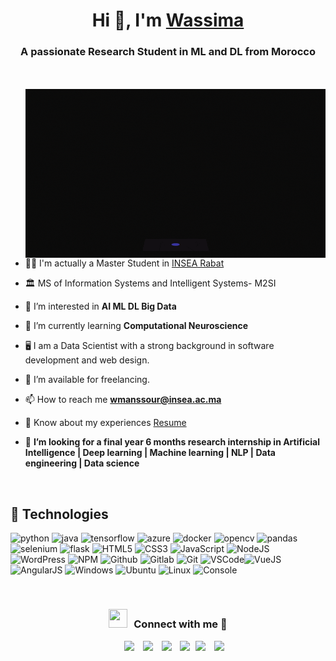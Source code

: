 <h1 align="center">Hi 👋, I'm <a href="https://100rabhcsmc.github.io/Me.io/" target="blank">
Wassima</a></h1>
<h3 align="center">A passionate Research Student in ML and DL from Morocco </h3>
<br>
<br>
<a target="_blank" align="center">
  <img align="right" top="100" alt="GIF" src="https://github.com/wassima-manssour/wassima-manssour-portfolio/blob/main/images/giphy.gif">
</a>


- 👩‍🎓 I'm actually a Master Student in <a href="https://insea.ac.ma/" target="blank">INSEA Rabat</a>

- 🏛️ MS of Information Systems and Intelligent Systems- M2SI

- 💝 I’m interested in **AI ML DL Big Data**

- 🌱 I’m currently learning **Computational Neuroscience**

- 🖥️ I am a Data Scientist with a strong background in software development and web design.

- 🤝 I’m available for freelancing.

- 📫 How to reach me **wmanssour@insea.ac.ma**

- 📄 Know about my experiences <a href="https://github.com/wassima-manssour/wassima-manssour-portfolio/blob/main/resume/Wassima_CV_2022.pdf target=b_blank" target="blank">Resume</a>

- 👀  **I’m looking for a final year 6 months research internship in Artificial Intelligence | Deep learning | Machine learning | NLP | Data engineering | Data science**

<br/>

## :wrench: Technologies
![python](https://img.icons8.com/color/30/python.png)
![java](https://img.icons8.com/color/30/java.png)
![tensorflow](https://img.icons8.com/color/30/tensorflow.png)
![azure](https://img.icons8.com/color/30/azure.png)
![docker](https://img.icons8.com/color/30/docker.png)
![opencv](https://img.icons8.com/color/30/opencv.png)
![pandas](https://img.icons8.com/color/30/pandas.png)
![selenium](https://img.icons8.com/color/30/selenium.png)
![flask](https://img.icons8.com/color/30/flask.png)
![HTML5](https://img.icons8.com/color/30/html-5.png)
![CSS3](https://img.icons8.com/color/30/css3.png)
![JavaScript](https://img.icons8.com/color/30/javascript.png)
![NodeJS](https://img.icons8.com/color/30/nodejs.png)
![WordPress](https://img.icons8.com/color/30/wordpress.png)
![NPM](https://img.icons8.com/color/30/npm.png)
![Github](https://img.icons8.com/material-outlined/30/github.png)
![Gitlab](https://img.icons8.com/color/30/gitlab.png)
![Git](https://img.icons8.com/color/30/git.png)
![VSCode](https://img.icons8.com/color/30/visual-studio-code-2019.png)![VueJS](https://img.icons8.com/color/30/vue-js.png)
![AngularJS](https://img.icons8.com/color/30/angularjs.png)
![Windows](https://img.icons8.com/color/30/windows-10.png)
![Ubuntu](https://img.icons8.com/color/30/ubuntu--v1.png)
![Linux](https://img.icons8.com/color/30/linux.png)
![Console](https://img.icons8.com/color/30/console.png)

<br/>

<h3 align="center" > <img src="https://media.giphy.com/media/iY8CRBdQXODJSCERIr/giphy.gif" width="30" height="30" style="margin-right: 10px;">Connect with me 🤝 </h3>

<p align="center">

 <div align="center"  class="icons-social" style="margin-left: 10px;">
        <a style="margin-left: 10px;"  target="_blank" href="https://www.linkedin.com/in/wassima-manssour-b48a7018a/">
		          <img src="https://img.icons8.com/doodle/40/000000/linkedin--v2.png"></a>
        <a style="margin-left: 10px;" target="_blank" href="https://github.com/wassima-manssour">
		          <img src="https://img.icons8.com/doodle/40/000000/github--v1.png"></a>
        <a style="margin-left: 10px;" target="_blank" href="https://www.instagram.com/wassima_manssour_/?hl=en">
		          <img src="https://img.icons8.com/doodle/40/000000/instagram-new--v2.png"></a>
	      <a style="margin-left: 10px;" target="_blank" href="https://www.youtube.com/channel/UCGFdt2CaE53qXorFvKSAi_g">
		          <img src="https://img.icons8.com/doodle/1x/youtube--v2.png" ></a>
	      <a style="margin-left: 5px;" target="_blank" href="https://github.com/wassima-manssour/wassima-manssour-portfolio/blob/main/resume/Wassima_CV_2022.pdf target=b_blank">
		          <img src="https://img.icons8.com/plasticine/0.5x/resume.png" ></a>
        <a style="margin-left: 10px;" target="_blank" href="https://www.buymeacoffee.com/manswassimW">
		          <img src="https://img.icons8.com/plasticine/0.5x/coffee-to-go.png" ></a> 
              
  </div>

</p>
